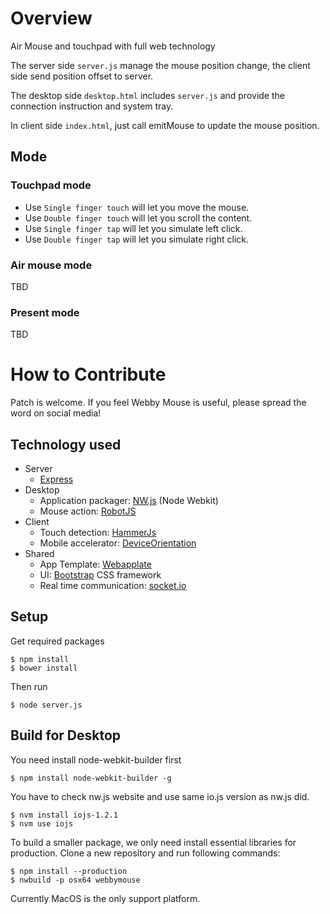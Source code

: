 # Overview

Air Mouse and touchpad with full web technology

The server side `server.js` manage the mouse position change, the client side send position offset to server. 

The desktop side `desktop.html` includes `server.js` and provide the connection instruction and system tray.

In client side `index.html`, just call emitMouse to update the mouse position.


## Mode

### Touchpad mode

* Use `Single finger touch` will let you move the mouse.
* Use `Double finger touch` will let you scroll the content.
* Use `Single finger tap` will let you simulate left click.
* Use `Double finger tap` will let you simulate right click.

### Air mouse mode

TBD

### Present mode

TBD


# How to Contribute

Patch is welcome.
If you feel Webby Mouse is useful, please spread the word on social media!

## Technology used

* Server
  * [Express](http://expressjs.com/)
* Desktop
  * Application packager: [NW.js](https://github.com/nwjs/nw.js/) (Node Webkit)
  * Mouse action: [RobotJS](https://github.com/octalmage/robotjs/)
* Client
  * Touch detection: [HammerJs](http://hammerjs.github.io/)
  * Mobile accelerator: [DeviceOrientation](http://caniuse.com/#feat=deviceorientation)
* Shared
  * App Template: [Webapplate](https://github.com/webapplate/webapplate)
  * UI: [Bootstrap](https://github.com/twbs/bootstrap) CSS framework
  * Real time communication: [socket.io](http://socket.io/)

## Setup

Get required packages

```
$ npm install
$ bower install
```

Then run

```
$ node server.js
```

## Build for Desktop

You need install node-webkit-builder first

```
$ npm install node-webkit-builder -g
```

You have to check nw.js website and use same io.js version as nw.js did.

```
$ nvm install iojs-1.2.1
$ nvm use iojs
```

To build a smaller package, we only need install essential libraries for production.
Clone a new repository and run following commands:

```
$ npm install --production
$ nwbuild -p osx64 webbymouse
```

Currently MacOS is the only support platform.

